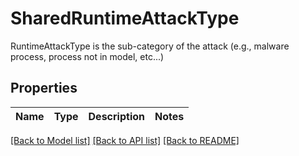 # SharedRuntimeAttackType

RuntimeAttackType is the sub-category of the attack (e.g., malware process, process not in model, etc...)

## Properties
Name | Type | Description | Notes
------------ | ------------- | ------------- | -------------

[[Back to Model list]](../README.md#documentation-for-models) [[Back to API list]](../README.md#documentation-for-api-endpoints) [[Back to README]](../README.md)


